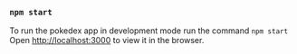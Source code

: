 ### `npm start`

To run the pokedex app in development mode run the command `npm start`
Open [http://localhost:3000](http://localhost:3000) to view it in the browser.
